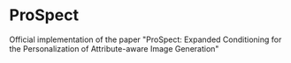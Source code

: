 # ProSpect
Official implementation of the paper "ProSpect: Expanded Conditioning for the Personalization of Attribute-aware Image Generation"
